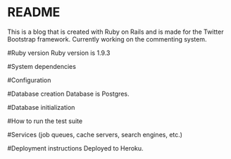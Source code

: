 # README

This is a blog that is created with Ruby on Rails and is made for the Twitter Bootstrap framework.
Currently working on the commenting system.

#Ruby version
Ruby version is 1.9.3

#System dependencies 

#Configuration

#Database creation
Database is Postgres.

#Database initialization

#How to run the test suite

#Services (job queues, cache servers, search engines, etc.)

#Deployment instructions
Deployed to Heroku.

